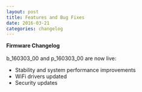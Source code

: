 ```yaml
---
layout: post
title: Features and Bug Fixes
date: 2016-03-21
categories: changelog
---
```


**Firmware Changelog**
<br><br>
b_160303_00 and p_160303_00 are now live:
- Stability and system performance improvements
- WiFi drivers updated
- Security updates
